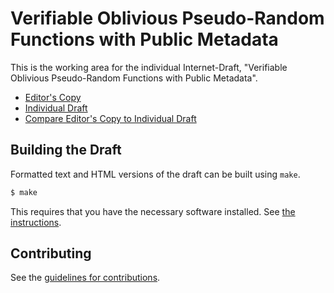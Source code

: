 # Verifiable Oblivious Pseudo-Random Functions with Public Metadata

This is the working area for the individual Internet-Draft, "Verifiable Oblivious Pseudo-Random Functions with Public Metadata".

* [Editor's Copy](https://siyengar.github.io/verifiable-attribute-based-key-derivation/#go.draft-iyengar-cfrg-voprfmetadata.html)
* [Individual Draft](https://tools.ietf.org/html/draft-iyengar-cfrg-voprfmetadata)
* [Compare Editor's Copy to Individual Draft](https://siyengar.github.io/verifiable-attribute-based-key-derivation/#go.draft-iyengar-cfrg-voprfmetadata.diff)

## Building the Draft

Formatted text and HTML versions of the draft can be built using `make`.

```sh
$ make
```

This requires that you have the necessary software installed.  See
[the instructions](https://github.com/martinthomson/i-d-template/blob/master/doc/SETUP.md).


## Contributing

See the
[guidelines for contributions](https://github.com/siyengar/verifiable-attribute-based-key-derivation/blob/master/CONTRIBUTING.md).
